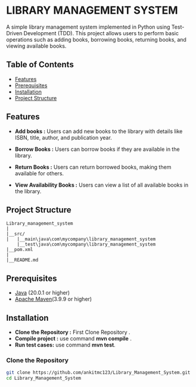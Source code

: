 ﻿# LIBRARY MANAGEMENT SYSTEM

A simple library management system implemented in Python using Test-Driven Development (TDD). This project allows users to perform basic operations such as adding books, borrowing books, returning books, and viewing available books. 

## Table of Contents
- [Features](#Features)
- [Prerequisites](#Prerequisites)
- [Installation](#installation)
- [Project Structure](#ProjectStructure)
<!-- - [Usage](#usage) -->
<!-- - [Contributing](#contributing) -->
<!-- - [License](#license) -->

## Features

- **Add books :** Users can add new books to the library with details like ISBN, title, author, and publication year.

- **Borrow Books :** Users can borrow books if they are available in the library.

- **Return Books :** Users can return borrowed books, making them available for others.

- **View Availability Books :** Users can view a list of all available books in the library.

## Project Structure
```
Library_management_system
|
|__src/
|   |__main\java\com\mycompany\library_management_system
    |__test\java\com\mycompany\library_management_system
|__pom.xml
|
|__README.md
```

## Prerequisites

- [Java](https://www.oracle.com/java/technologies/javase-downloads.html) (20.0.1 or higher)
- [Apache Maven](https://maven.apache.org/install.html)(3.9.9 or higher)

## Installation
- **Clone the Repository :** First Clone Repository .
- **Compile project :** use command **mvn compile** .
- **Run test cases:** use command **mvn test**.



### Clone the Repository

```bash
git clone https://github.com/ankitmc123/Library_Management_System.git
cd Library_Management_System

